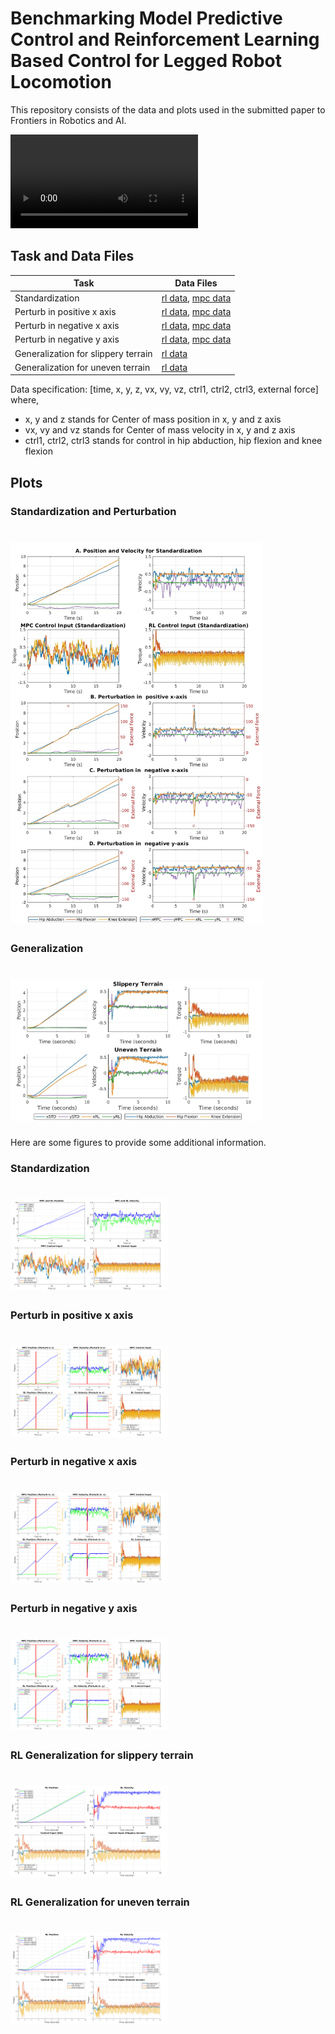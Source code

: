 # Benchmarking Model Predictive Control and Reinforcement Learning Based Control for Legged Robot Locomotion

This repository consists of the data and plots used in the submitted paper to Frontiers in Robotics and AI.

![RL Simulation](Other-Docs/RL.mp4)

## Task and Data Files

| Task                                   | Data Files          |
|----------------------------------------|---------------------|
| Standardization                        | [rl data](https://github.com/RoLACLab/mpc-and-rl-benchmark/blob/06af2fd530b7c5fd58f7b27535bce1186b592310/1.%20Standardization%20and%20Perturbation/1.Standardization/RL_standardization.csv), [mpc data](https://github.com/RoLACLab/mpc-and-rl-benchmark/blob/06af2fd530b7c5fd58f7b27535bce1186b592310/1.%20Standardization%20and%20Perturbation/1.Standardization/MPC_standardization1.csv) |
| Perturb in positive x axis             | [rl data](https://github.com/RoLACLab/mpc-and-rl-benchmark/blob/06af2fd530b7c5fd58f7b27535bce1186b592310/1.%20Standardization%20and%20Perturbation/2.%20Perturb%20in%20positive%20x%20axis/rl%20data.csv), [mpc data](https://github.com/RoLACLab/mpc-and-rl-benchmark/blob/06af2fd530b7c5fd58f7b27535bce1186b592310/1.%20Standardization%20and%20Perturbation/2.%20Perturb%20in%20positive%20x%20axis/mpc%20data.csv) |
| Perturb in negative x axis             | [rl data](https://github.com/RoLACLab/mpc-and-rl-benchmark/blob/06af2fd530b7c5fd58f7b27535bce1186b592310/1.%20Standardization%20and%20Perturbation/3.%20Perturb%20in%20negative%20x%20axis/rl%20data.csv), [mpc data](https://github.com/RoLACLab/mpc-and-rl-benchmark/blob/06af2fd530b7c5fd58f7b27535bce1186b592310/1.%20Standardization%20and%20Perturbation/3.%20Perturb%20in%20negative%20x%20axis/mpc%20data.csv) |
| Perturb in negative y axis             | [rl data](https://github.com/RoLACLab/mpc-and-rl-benchmark/blob/06af2fd530b7c5fd58f7b27535bce1186b592310/1.%20Standardization%20and%20Perturbation/4.%20Perturb%20in%20negative%20y%20axis/rl%20data.csv), [mpc data](https://github.com/RoLACLab/mpc-and-rl-benchmark/blob/06af2fd530b7c5fd58f7b27535bce1186b592310/1.%20Standardization%20and%20Perturbation/4.%20Perturb%20in%20negative%20y%20axis/mpc%20data.csv) |
| Generalization for slippery terrain    | [rl data](https://github.com/RoLACLab/mpc-and-rl-benchmark/blob/06af2fd530b7c5fd58f7b27535bce1186b592310/2.%20Generalization/slippery%20terrain/slippery_terrain_data.csv) |
| Generalization for uneven terrain      | [rl data](https://github.com/RoLACLab/mpc-and-rl-benchmark/blob/06af2fd530b7c5fd58f7b27535bce1186b592310/2.%20Generalization/uneven%20terrain/uneven_terrain_data.csv) |

Data specification: [time, x, y, z, vx, vy, vz, ctrl1, ctrl2, ctrl3, external force]
where, 
- x, y and z stands for Center of mass position in x, y and z axis
- vx, vy and vz stands for Center of mass velocity in x, y and z axis
- ctrl1, ctrl2, ctrl3 stands for control in hip abduction, hip flexion and knee flexion

## Plots
### Standardization and Perturbation
<h1>
  <a href="#"><img src="1. Standardization and Perturbation/Standardization and Perturbation.jpg" width="80%"></a>
</h1>

### Generalization
<h1>
  <a href="#"><img src="2. Generalization/Generalization_combo.jpg" width="80%"></a>
</h1>

Here are some figures to provide some additional information.
### Standardization
<h1>
  <a href="#"><img src="1. Standardization and Perturbation/1.Standardization/std.png" width="50%"></a>
</h1>

### Perturb in positive x axis
<h1>
  <a href="#"><img src="1. Standardization and Perturbation/2. Perturb in positive x axis/perturbation in pocitive x axis.png" width="50%"></a>
</h1>

### Perturb in negative x axis
<h1>
  <a href="#"><img src="1. Standardization and Perturbation/3. Perturb in negative x axis/perturbation in negative x axis.png" width="50%"></a>
</h1>

### Perturb in negative y axis
<h1>
  <a href="#"><img src="1. Standardization and Perturbation/4. Perturb in negative y axis/perturbation in negative y axis.png" width="50%"></a>
</h1>

### RL Generalization for slippery terrain
<h1>
  <a href="#"><img src="2. Generalization/slippery terrain/slippery terrain.png" width="50%"></a>
</h1>

### RL Generalization for uneven terrain
<h1>
  <a href="#"><img src="2. Generalization/uneven terrain/uneven terrain.png" width="50%"></a>
</h1>
